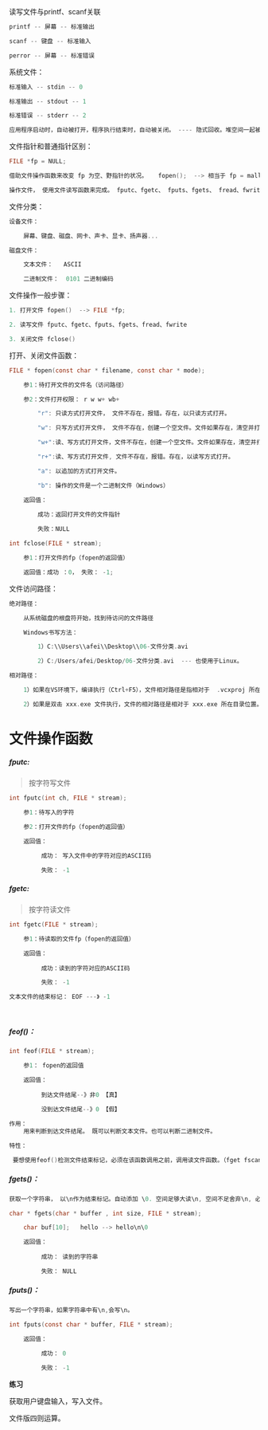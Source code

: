 读写文件与printf、scanf关联

```c
printf -- 屏幕 -- 标准输出

scanf -- 键盘 -- 标准输入

perror -- 屏幕 -- 标准错误
```

系统文件：

```c
标准输入 -- stdin -- 0

标准输出 -- stdout -- 1

标准错误 -- stderr -- 2

应用程序启动时，自动被打开，程序执行结束时，自动被关闭。 ---- 隐式回收。堆空间一起被回收。
```

文件指针和普通指针区别：

```c
FILE *fp = NULL;

借助文件操作函数来改变 fp 为空、野指针的状况。	fopen();  --> 相当于 fp = malloc();

操作文件， 使用文件读写函数来完成。 fputc、fgetc、 fputs、fgets、 fread、fwrite
```

文件分类：

```c
设备文件：

	屏幕、键盘、磁盘、网卡、声卡、显卡、扬声器...

磁盘文件：

	文本文件： 	ASCII

	二进制文件：	0101 二进制编码
```

文件操作一般步骤：

```c
1. 打开文件 fopen()  --> FILE *fp;

2. 读写文件 fputc、fgetc、fputs、fgets、fread、fwrite

3. 关闭文件 fclose()  
```


打开、关闭文件函数：

```c
FILE * fopen(const char * filename, const char * mode);

	参1：待打开文件的文件名（访问路径）

	参2：文件打开权限： r w w+ wb+

		"r": 只读方式打开文件， 文件不存在，报错。存在，以只读方式打开。

		"w": 只写方式打开文件， 文件不存在，创建一个空文件。文件如果存在，清空并打开。

		"w+":读、写方式打开文件，文件不存在，创建一个空文件。文件如果存在，清空并打开。

		"r+":读、写方式打开文件, 文件不存在，报错。存在，以读写方式打开。

		"a": 以追加的方式打开文件。

		"b": 操作的文件是一个二进制文件（Windows）

	返回值：
	    
	    成功：返回打开文件的文件指针

		失败：NULL
```


```c
int fclose(FILE * stream);

	参1：打开文件的fp（fopen的返回值）

	返回值：成功 ：0， 失败： -1;
```

文件访问路径：

```c
绝对路径：

	从系统磁盘的根盘符开始，找到待访问的文件路径

	Windows书写方法：

		1）C:\\Users\\afei\\Desktop\\06-文件分类.avi

		2）C:/Users/afei/Desktop/06-文件分类.avi  --- 也使用于Linux。

相对路径：

	1）如果在VS环境下，编译执行（Ctrl+F5），文件相对路径是指相对于  .vcxproj 所在目录位置。

	2）如果是双击 xxx.exe 文件执行，文件的相对路径是相对于 xxx.exe 所在目录位置。 
```

# 文件操作函数

##### fputc:

> 按字符写文件

```c
int fputc(int ch, FILE * stream);

	参1：待写入的字符

	参2：打开文件的fp（fopen的返回值）

	返回值： 
	     
	     成功： 写入文件中的字符对应的ASCII码

		 失败： -1
```

#####  fgetc:

> 按字符读文件

```c
int fgetc(FILE * stream);

	参1：待读取的文件fp（fopen的返回值）

	返回值： 
	
	     成功：读到的字符对应的ASCII码

		 失败： -1

文本文件的结束标记： EOF ---》 -1 
```

​	

##### feof()：

```c
int feof(FILE * stream);

	参1： fopen的返回值

	返回值： 
	
	     到达文件结尾--》非0 【真】
			
		 没到达文件结尾--》0 【假】

作用：	
	用来判断到达文件结尾。 既可以判断文本文件。也可以判断二进制文件。

特性：

 要想使用feof()检测文件结束标记，必须在该函数调用之前，调用读文件函数。（fget fscanf fread）
```



##### fgets()：

```c
获取一个字符串， 以\n作为结束标记。自动添加 \0. 空间足够大读\n, 空间不足舍弃\n, 必须有\0。

char * fgets(char * buffer , int size, FILE * stream);

	char buf[10];  	hello --> hello\n\0

	返回值： 
	
	     成功： 读到的字符串

		 失败： NULL
```

##### fputs()：

```c
写出一个字符串，如果字符串中有\n,会写\n。

int fputs(const char * buffer, FILE * stream);

	返回值： 
	     
	     成功： 0

		 失败： -1
```





**练习**

获取用户键盘输入，写入文件。

文件版四则运算。
